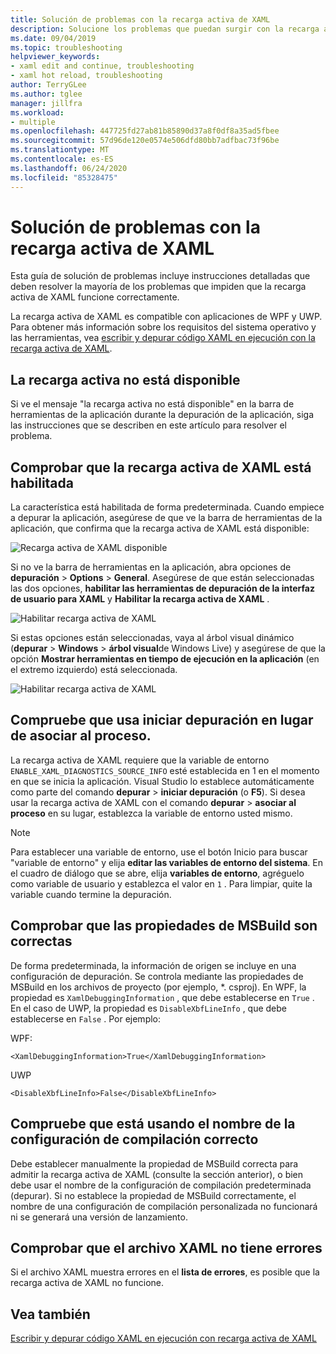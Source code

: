 ```yaml
---
title: Solución de problemas con la recarga activa de XAML
description: Solucione los problemas que puedan surgir con la recarga activa de XAML.
ms.date: 09/04/2019
ms.topic: troubleshooting
helpviewer_keywords:
- xaml edit and continue, troubleshooting
- xaml hot reload, troubleshooting
author: TerryGLee
ms.author: tglee
manager: jillfra
ms.workload:
- multiple
ms.openlocfilehash: 447725fd27ab81b85890d37a8f0df8a35ad5fbee
ms.sourcegitcommit: 57d96de120e0574e506dfd80bb7adfbac73f96be
ms.translationtype: MT
ms.contentlocale: es-ES
ms.lasthandoff: 06/24/2020
ms.locfileid: "85328475"
---
```

# <a name="troubleshooting-xaml-hot-reload"></a>Solución de problemas con la recarga activa de XAML

Esta guía de solución de problemas incluye instrucciones detalladas que deben resolver la mayoría de los problemas que impiden que la recarga activa de XAML funcione correctamente.

La recarga activa de XAML es compatible con aplicaciones de WPF y UWP. Para obtener más información sobre los requisitos del sistema operativo y las herramientas, vea [escribir y depurar código XAML en ejecución con la recarga activa de XAML](xaml-hot-reload.md).

## <a name="hot-reload-is-not-available"></a>La recarga activa no está disponible

Si ve el mensaje "la recarga activa no está disponible" en la barra de herramientas de la aplicación durante la depuración de la aplicación, siga las instrucciones que se describen en este artículo para resolver el problema.

## <a name="verify-that-xaml-hot-reload-is-enabled"></a>Comprobar que la recarga activa de XAML está habilitada

La característica está habilitada de forma predeterminada. Cuando empiece a depurar la aplicación, asegúrese de que ve la barra de herramientas de la aplicación, que confirma que la recarga activa de XAML está disponible:

![Recarga activa de XAML disponible](../debugger/media/xaml-hot-reload-available.png)

Si no ve la barra de herramientas en la aplicación, abra opciones de **depuración**  >  **Options**  >  **General**. Asegúrese de que están seleccionadas las dos opciones, **habilitar las herramientas de depuración de la interfaz de usuario para XAML** y **Habilitar la recarga activa de XAML** .

![Habilitar recarga activa de XAML](../debugger/media/xaml-hot-reload-enable.png)

Si estas opciones están seleccionadas, vaya al árbol visual dinámico (**depurar**  >  **Windows**  >  **árbol visual**de Windows Live) y asegúrese de que la opción **Mostrar herramientas en tiempo de ejecución en la aplicación** (en el extremo izquierdo) está seleccionada.

![Habilitar recarga activa de XAML](../debugger/media/xaml-hot-reload-show-runtime-tools.png)

## <a name="verify-that-you-use-start-debugging-rather-than-attach-to-process"></a>Compruebe que usa iniciar depuración en lugar de asociar al proceso.

La recarga activa de XAML requiere que la variable de entorno `ENABLE_XAML_DIAGNOSTICS_SOURCE_INFO` esté establecida en 1 en el momento en que se inicia la aplicación. Visual Studio lo establece automáticamente como parte del comando **depurar**  >  **iniciar depuración** (o **F5**). Si desea usar la recarga activa de XAML con el comando **depurar**  >  **asociar al proceso** en su lugar, establezca la variable de entorno usted mismo.

> [!NOTE]
> Para establecer una variable de entorno, use el botón Inicio para buscar "variable de entorno" y elija **editar las variables de entorno del sistema**. En el cuadro de diálogo que se abre, elija **variables de entorno**, agréguelo como variable de usuario y establezca el valor en `1` . Para limpiar, quite la variable cuando termine la depuración.

## <a name="verify-that-your-msbuild-properties-are-correct"></a>Comprobar que las propiedades de MSBuild son correctas

De forma predeterminada, la información de origen se incluye en una configuración de depuración. Se controla mediante las propiedades de MSBuild en los archivos de proyecto (por ejemplo, *. csproj). En WPF, la propiedad es `XamlDebuggingInformation` , que debe establecerse en `True` . En el caso de UWP, la propiedad es `DisableXbfLineInfo` , que debe establecerse en `False` . Por ejemplo:

WPF:

`<XamlDebuggingInformation>True</XamlDebuggingInformation>`

UWP

`<DisableXbfLineInfo>False</DisableXbfLineInfo>`

## <a name="verify-that-you-are-using-the-correct-build-configuration-name"></a>Compruebe que está usando el nombre de la configuración de compilación correcto

Debe establecer manualmente la propiedad de MSBuild correcta para admitir la recarga activa de XAML (consulte la sección anterior), o bien debe usar el nombre de la configuración de compilación predeterminada (depurar). Si no establece la propiedad de MSBuild correctamente, el nombre de una configuración de compilación personalizada no funcionará ni se generará una versión de lanzamiento.

## <a name="verify-that-your-xaml-file-has-no-errors"></a>Comprobar que el archivo XAML no tiene errores

Si el archivo XAML muestra errores en el **lista de errores**, es posible que la recarga activa de XAML no funcione.

## <a name="see-also"></a>Vea también

[Escribir y depurar código XAML en ejecución con recarga activa de XAML](xaml-hot-reload.md)
